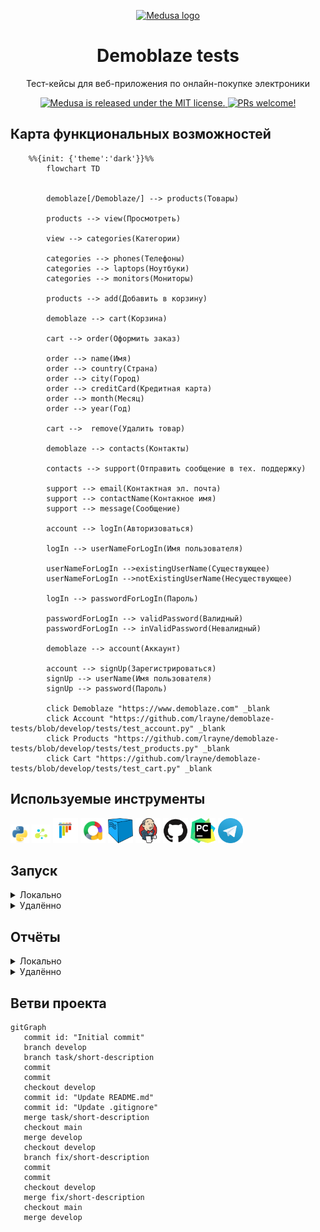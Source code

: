 <p align="center">
  <a href="https://www.medusajs.com">
  <picture>
<img alt="Medusa logo" src="https://demoblaze.com/favicon.ico" width="70" height="70">
    </picture>
  </a>
</p>
<h1 align="center">
  Demoblaze tests
</h1>

<p align="center">
Тест-кейсы для веб-приложения по онлайн-покупке электроники
</p>
<p align="center">
  <a href="https://python-poetry.org">
    <img src="https://img.shields.io/endpoint?url=https://python-poetry.org/badge/v0.json" alt="Medusa is released under the MIT license." />
  </a>
  <a href="https://github.com/psf/black">
    <img src="https://img.shields.io/badge/code%20style-black-000000.svg" alt="PRs welcome!" />
  </a>
</p>

## Карта функциональных возможностей

```mermaid
    %%{init: {'theme':'dark'}}%%
        flowchart TD
            
        
        demoblaze[/Demoblaze/] --> products(Товары)
        
        products --> view(Просмотреть)
        
        view --> categories(Категории)
        
        categories --> phones(Телефоны)
        categories --> laptops(Ноутбуки)
        categories --> monitors(Мониторы)

        products --> add(Добавить в корзину) 

        demoblaze --> cart(Корзина)
        
        cart --> order(Оформить заказ)
        
        order --> name(Имя)
        order --> country(Страна)
        order --> city(Город)
        order --> creditCard(Кредитная карта)
        order --> month(Месяц)
        order --> year(Год)
        
        cart -->  remove(Удалить товар)
        
        demoblaze --> contacts(Контакты)
        
        contacts --> support(Отправить сообщение в тех. поддержку)
        
        support --> email(Контактная эл. почта)
        support --> contactName(Контакное имя)
        support --> message(Сообщение)
        
        account --> logIn(Авторизоваться)
        
        logIn --> userNameForLogIn(Имя пользователя)
        
        userNameForLogIn -->existingUserName(Существующее)
        userNameForLogIn -->notExistingUserName(Несуществующее)
        
        logIn --> passwordForLogIn(Пароль)
        
        passwordForLogIn --> validPassword(Валидный)
        passwordForLogIn --> inValidPassword(Невалидный)
        
        demoblaze --> account(Аккаунт)
        
        account --> signUp(Зарегистрироваться)
        signUp --> userName(Имя пользователя)
        signUp --> password(Пароль)

        click Demoblaze "https://www.demoblaze.com" _blank
        click Account "https://github.com/lrayne/demoblaze-tests/blob/develop/tests/test_account.py" _blank
        click Products "https://github.com/lrayne/demoblaze-tests/blob/develop/tests/test_products.py" _blank
        click Cart "https://github.com/lrayne/demoblaze-tests/blob/develop/tests/test_cart.py" _blank

```

## Используемые инструменты
<img title="Python" src="resources/icons/python.svg" height="30" width="30"/> <img title="Jenkins" src="resources/icons/selene.png" height="30" width="30"/>  <img title="Pytest" src="resources/icons/pytest.svg" height="40" width="40"/> <img title="Allure Report" src="resources/icons/allure-report.png" height="40" width="40"/> <img title="Selenoid" src="resources/icons/selenoid.png" height="40" width="40"/> <img title="Jenkins" src="resources/icons/jenkins.svg" height="40" width="40"/> <img title="GitHub" src="resources/icons/github.svg" height="40" width="40"/> <img title="Pycharm" src="resources/icons/pycharm.png" height="40" width="40"/> <img title="Telegram" src="resources/icons/telegram.png" height="40" width="40"/> 

## Запуск

<details><summary>Локально</summary>

<br>1. Склонировать репозиторий:

```
git clone https://github.com/lrayne/demoblaze-tests.git
```

2. Установить зависимости:

```
poetry install
```

3. Создать `.env` в корне проекта *(см. `.env.example`)*, внутри него указать:

- **LOGIN** и **PASSWORD** — данные от аккаунта существующего пользователя на [Demoblaze](https://www.demoblaze.com) *(используются в тест-кейсе авторизации)*
- **NAME**, **COUNTRY**, **CITY**, **CREDIT_CARD**, **MONTH**, **YEAR** — данные, необходимые для оформления заказа

4. Запустить тесты:

```
pytest . --mode=local
```
</details>

<details><summary>Удалённо</summary>

<br>1. Склонировать репозиторий:

```
git clone https://github.com/lrayne/demoblaze-tests.git
```

2. Установить зависимости:

```
poetry install
```

3. Создать `.env` в корне проекта *(см. `.env.example`)*, внутри него указать:

- **LOGIN** и **PASSWORD** — данные от аккаунта существующего пользователя на [Demoblaze](https://www.demoblaze.com) *(используются в тест-кейсе авторизации)*
- **NAME**, **COUNTRY**, **CITY**, **CREDIT_CARD**, **MONTH**, **YEAR** — данные, необходимые для оформления заказа
- **SELENOID_LOGIN**, **SELENOID_PASS**, **SELENOID_URL** — учетные данные и URL для удаленного запуска

4. Запустить тесты:
```
pytest . --mode=remote
```

</details>

## Отчёты

<details><summary>Локально</summary>
<br>

```
allure serve allure-results/
```

В результате:

<img src="resources/allure-report-local.png">


</details>

<details><summary>Удалённо</summary>

<br>Идентичный отчёт можно посмотреть в Jenkins:

<img src="resources/allure-report-remote.gif">

Если тест-кейсы запускались через Jenkins, то в чат telegram'а придёт письмо с результатами:

<img src="resources/telegram-notification.png">

А в Allure report'е можно будет посмотреть видео прохождения тест-кейсов:

<img src="resources/selenoid-video-attach.gif">


</details>


## Ветви проекта
```mermaid
gitGraph
   commit id: "Initial commit"
   branch develop
   branch task/short-description
   commit
   commit
   checkout develop
   commit id: "Update README.md"
   commit id: "Update .gitignore"
   merge task/short-description
   checkout main
   merge develop
   checkout develop
   branch fix/short-description
   commit
   commit
   checkout develop
   merge fix/short-description
   checkout main
   merge develop


```


